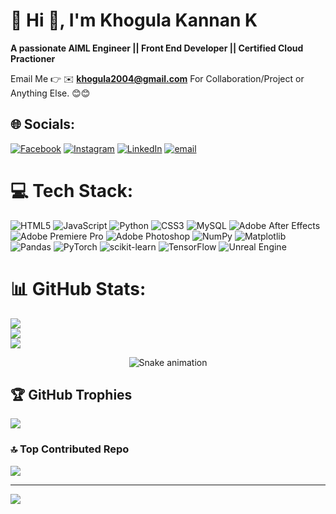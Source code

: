 # 💫 Hi 👋, I'm Khogula Kannan K
**A passionate AIML Engineer ||  Front End Developer || Certified Cloud Practioner**

Email Me 👉 ✉️ **khogula2004@gmail.com** For Collaboration/Project or Anything Else. 😊😊
## 🌐 Socials:
[![Facebook](https://img.shields.io/badge/Facebook-%231877F2.svg?logo=Facebook&logoColor=white)](https://facebook.com/Khogula_Kannan) [![Instagram](https://img.shields.io/badge/Instagram-%23E4405F.svg?logo=Instagram&logoColor=white)](https://instagram.com/khogula_kannan) [![LinkedIn](https://img.shields.io/badge/LinkedIn-%230077B5.svg?logo=linkedin&logoColor=white)](https://linkedin.com/in/khogula-kannan) [![email](https://img.shields.io/badge/Email-D14836?logo=gmail&logoColor=white)](mailto:khogula2004@gmail.com) 

# 💻 Tech Stack:
![HTML5](https://img.shields.io/badge/html5-%23E34F26.svg?style=for-the-badge&logo=html5&logoColor=white) ![JavaScript](https://img.shields.io/badge/javascript-%23323330.svg?style=for-the-badge&logo=javascript&logoColor=%23F7DF1E) ![Python](https://img.shields.io/badge/python-3670A0?style=for-the-badge&logo=python&logoColor=ffdd54) ![CSS3](https://img.shields.io/badge/css3-%231572B6.svg?style=for-the-badge&logo=css3&logoColor=white) ![MySQL](https://img.shields.io/badge/mysql-4479A1.svg?style=for-the-badge&logo=mysql&logoColor=white) ![Adobe After Effects](https://img.shields.io/badge/Adobe%20After%20Effects-9999FF.svg?style=for-the-badge&logo=Adobe%20After%20Effects&logoColor=white) ![Adobe Premiere Pro](https://img.shields.io/badge/Adobe%20Premiere%20Pro-9999FF.svg?style=for-the-badge&logo=Adobe%20Premiere%20Pro&logoColor=white) ![Adobe Photoshop](https://img.shields.io/badge/adobe%20photoshop-%2331A8FF.svg?style=for-the-badge&logo=adobe%20photoshop&logoColor=white) ![NumPy](https://img.shields.io/badge/numpy-%23013243.svg?style=for-the-badge&logo=numpy&logoColor=white) ![Matplotlib](https://img.shields.io/badge/Matplotlib-%23ffffff.svg?style=for-the-badge&logo=Matplotlib&logoColor=black) ![Pandas](https://img.shields.io/badge/pandas-%23150458.svg?style=for-the-badge&logo=pandas&logoColor=white) ![PyTorch](https://img.shields.io/badge/PyTorch-%23EE4C2C.svg?style=for-the-badge&logo=PyTorch&logoColor=white) ![scikit-learn](https://img.shields.io/badge/scikit--learn-%23F7931E.svg?style=for-the-badge&logo=scikit-learn&logoColor=white) ![TensorFlow](https://img.shields.io/badge/TensorFlow-%23FF6F00.svg?style=for-the-badge&logo=TensorFlow&logoColor=white) ![Unreal Engine](https://img.shields.io/badge/unrealengine-%23313131.svg?style=for-the-badge&logo=unrealengine&logoColor=white)
# 📊 GitHub Stats:
![](https://github-readme-stats.vercel.app/api?username=khogula2004&theme=shadow_blue&hide_border=false&include_all_commits=true&count_private=false)<br/>
![](https://nirzak-streak-stats.vercel.app/?user=khogula2004&theme=shadow_blue&hide_border=false)<br/>
![](https://github-readme-stats.vercel.app/api/top-langs/?username=khogula2004&theme=shadow_blue&hide_border=false&include_all_commits=true&count_private=false&layout=compact)

<!-- Snake Game Repo View -->

<div align="center">
  <img src="https://profile-readme-generator.com/assets/snake.svg" alt="Snake animation" />
</div>


## 🏆 GitHub Trophies
![](https://github-profile-trophy.vercel.app/?username=khogula2004&theme=radical&no-frame=false&no-bg=true&margin-w=4)

### 🔝 Top Contributed Repo
![](https://github-contributor-stats.vercel.app/api?username=khogula2004&limit=5&theme=shadow_blue&combine_all_yearly_contributions=true)

---
[![](https://visitcount.itsvg.in/api?id=khogula2004&icon=0&color=0)](https://visitcount.itsvg.in)

<!-- Proudly created with GPRM ( https://gprm.itsvg.in ) -->
